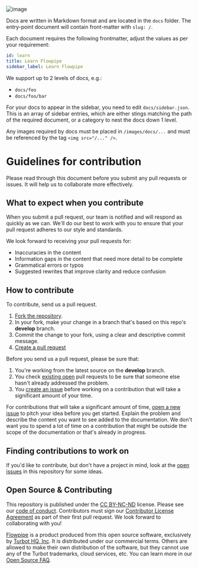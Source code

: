 ![image](https://flowpipe.io/images/open_graph_preview.png)

<!-- # Flowpipe docs format & structure -->

Docs are written in Markdown format and are located in the `docs` folder. The entry-point document will contain front-matter with `slug: /`.

Each document requires the following frontmatter, adjust the values as per your requirement:

```yaml
id: learn
title: Learn Flowpipe
sidebar_label: Learn Flowpipe
```

We support up to 2 levels of docs, e.g.:

- `docs/foo`
- `docs/foo/bar`

For your docs to appear in the sidebar, you need to edit `docs/sidebar.json`. This is an array of sidebar entries, which are either stings matching the path of the required document, or a category to nest the docs down 1 level.

Any images required by docs must be placed in `/images/docs/...` and must be referenced by the tag `<img src="/..." />`.

# Guidelines for contribution

<!-- Thank you for your interest in contributing to Flowpipe documentation! We greatly value feedback and contributions from our community. -->

Please read through this document before you submit any pull requests or issues. It will help us to collaborate more effectively.

## What to expect when you contribute

When you submit a pull request, our team is notified and will respond as quickly as we can. We'll do our best to work with you to ensure that your pull request adheres to our style and standards.

We look forward to receiving your pull requests for:

- Inaccuracies in the content
- Information gaps in the content that need more detail to be complete
- Grammatical errors or typos
- Suggested rewrites that improve clarity and reduce confusion

## How to contribute

To contribute, send us a pull request.

1. [Fork the repository](https://help.github.com/articles/fork-a-repo/).
2. In your fork, make your change in a branch that's based on this repo's **develop** branch.
3. Commit the change to your fork, using a clear and descriptive commit message.
4. [Create a pull request](https://help.github.com/articles/creating-a-pull-request-from-a-fork/)

Before you send us a pull request, please be sure that:

1. You're working from the latest source on the **develop** branch.
2. You check [existing open](https://github.com/turbot/flowpipe-docs/pulls) pull requests to be sure that someone else hasn't already addressed the problem.
3. You [create an issue](https://github.com/turbot/flowpipe-docs/issues/new) before working on a contribution that will take a significant amount of your time.

For contributions that will take a significant amount of time, [open a new issue](https://github.com/turbot/flowpipe-docs/issues/new) to pitch your idea before you get started. Explain the problem and describe the content you want to see added to the documentation. We don't want you to spend a lot of time on a contribution that might be outside the scope of the documentation or that's already in progress.

## Finding contributions to work on

If you'd like to contribute, but don't have a project in mind, look at the [open issues](https://github.com/turbot/flowpipe-docs/issues/news) in this repository for some ideas.

## Open Source & Contributing

This repository is published under the [CC BY-NC-ND](https://creativecommons.org/licenses/by-nc-nd/4.0/) license. Please see our [code of conduct](https://github.com/turbot/.github/blob/main/CODE_OF_CONDUCT.md). Contributors must sign our [Contributor License Agreement](https://turbot.com/open-source#cla) as part of their first pull request. We look forward to collaborating with you!

[Flowpipe](https://flowpipe.io) is a product produced from this open source software, exclusively by [Turbot HQ, Inc](https://turbot.com). It is distributed under our commercial terms. Others are allowed to make their own distribution of the software, but they cannot use any of the Turbot trademarks, cloud services, etc. You can learn more in our [Open Source FAQ](https://turbot.com/open-source).
